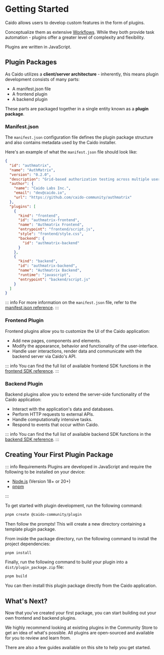 # Getting Started

Caido allows users to develop custom features in the form of plugins.

Conceptualize them as extensive [Workflows](https://docs.caido.io/concepts/essentials/workflows.html). While they both provide task automation - plugins offer a greater level of complexity and flexibility.

Plugins are written in JavaScript.

## Plugin Packages

As Caido utilizes a **client/server architecture** - inherently, this means plugin development consists of many parts:

- A manifest.json file
- A frontend plugin
- A backend plugin

These parts are packaged together in a single entity known as a **plugin package**.

### Manifest.json

The `manifest.json` configuration file defines the plugin package structure and also contains metadata used by the Caido installer.

Here's an example of what the `manifest.json` file should look like:

```json
{
  "id": "authmatrix",
  "name": "AuthMatrix",
  "version": "0.2.0",
  "description": "Grid-based authorization testing across multiple users and roles.",
  "author": {
    "name": "Caido Labs Inc.",
    "email": "dev@caido.io",
    "url": "https://github.com/caido-community/authmatrix"
  },
  "plugins": [
    {
      "kind": "frontend",
      "id": "authmatrix-frontend",
      "name": "Authmatrix Frontend",
      "entrypoint": "frontend/script.js",
      "style": "frontend/style.css",
      "backend": {
        "id": "authmatrix-backend"
      }
    },
    {
      "kind": "backend",
      "id": "authmatrix-backend",
      "name": "Authmatrix Backend",
      "runtime": "javascript",
      "entrypoint": "backend/script.js"
    }
  ]
}
```

::: info
For more information on the `manifest.json` file, refer to the [manifest.json reference](/reference/manifest.md).
:::

### Frontend Plugin

Frontend plugins allow you to customize the UI of the Caido application:

- Add new pages, components and elements.
- Modify the appearance, behavior and functionality of the user-interface.
- Handle user interactions, render data and communicate with the backend server via Caido's API.

::: info
You can find the full list of available frontend SDK functions in the [frontend SDK reference](/reference/sdks/frontend/index.md).
:::

### Backend Plugin

Backend plugins allow you to extend the server-side functionality of the Caido application:

- Interact with the application's data and databases.
- Perform HTTP requests to external APIs.
- Handle computationally intensive tasks.
- Respond to events that occur within Caido.

::: info
You can find the full list of available backend SDK functions in the [backend SDK reference](/reference/sdks/backend/index.md).
:::

## Creating Your First Plugin Package

::: info Requirements
Plugins are developed in JavaScript and require the following to be installed on your device:

- [Node.js](https://nodejs.org/en/) (Version 18+ or 20+)
- [pnpm](https://pnpm.io/installation)

:::

To get started with plugin development, run the following command:

```bash
pnpm create @caido-community/plugin
```

Then follow the prompts! This will create a new directory containing a template plugin package.

From inside the package directory, run the following command to install the project dependencies:

```bash
pnpm install
```

Finally, run the following command to build your plugin into a `dist/plugin_package.zip` file:

```bash
pnpm build
```

You can then install this plugin package directly from the Caido application.

## What's Next?

Now that you've created your first package, you can start building out your own frontend and backend plugins.

We highly recommend looking at existing plugins in the Community Store to get an idea of what's possible. All plugins are open-sourced and available for you to review and learn from.

There are also a few guides available on this site to help you get started.
